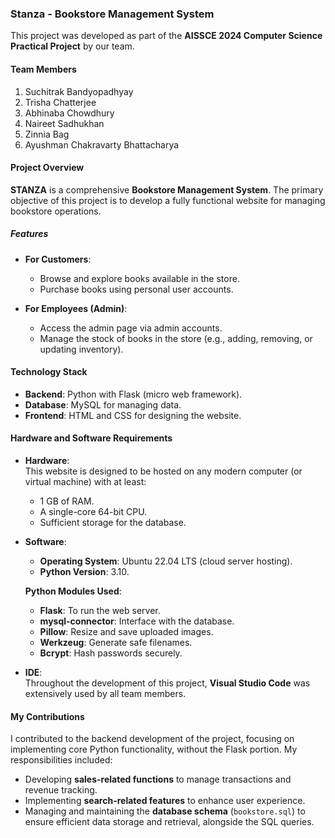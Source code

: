 ### Stanza - Bookstore Management System  

This project was developed as part of the **AISSCE 2024 Computer Science Practical Project** by our team.  

#### Team Members  
1. Suchitrak Bandyopadhyay  
2. Trisha Chatterjee  
3. Abhinaba Chowdhury  
4. Naireet Sadhukhan  
5. Zinnia Bag  
6. Ayushman Chakravarty Bhattacharya  

#### Project Overview  
**STANZA** is a comprehensive **Bookstore Management System**. The primary objective of this project is to develop a fully functional website for managing bookstore operations.  

##### Features  
- **For Customers**:  
  - Browse and explore books available in the store.  
  - Purchase books using personal user accounts.  

- **For Employees (Admin)**:  
  - Access the admin page via admin accounts.  
  - Manage the stock of books in the store (e.g., adding, removing, or updating inventory).  

#### Technology Stack  
- **Backend**: Python with Flask (micro web framework).  
- **Database**: MySQL for managing data.  
- **Frontend**: HTML and CSS for designing the website.  

#### Hardware and Software Requirements  
- **Hardware**:  
  This website is designed to be hosted on any modern computer (or virtual machine) with at least:  
  - 1 GB of RAM.  
  - A single-core 64-bit CPU.  
  - Sufficient storage for the database.  

- **Software**:  
  - **Operating System**: Ubuntu 22.04 LTS (cloud server hosting).  
  - **Python Version**: 3.10.  

  **Python Modules Used**:  
  - **Flask**: To run the web server.  
  - **mysql-connector**: Interface with the database.  
  - **Pillow**: Resize and save uploaded images.  
  - **Werkzeug**: Generate safe filenames.  
  - **Bcrypt**: Hash passwords securely.  

- **IDE**:  
  Throughout the development of this project, **Visual Studio Code** was extensively used by all team members.  

#### My Contributions  
I contributed to the backend development of the project, focusing on implementing core Python functionality, without the Flask portion. My responsibilities included:  
- Developing **sales-related functions** to manage transactions and revenue tracking.  
- Implementing **search-related features** to enhance user experience.  
- Managing and maintaining the **database schema** (`bookstore.sql`) to ensure efficient data storage and retrieval, alongside the SQL queries.   
